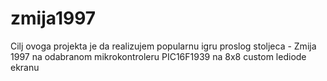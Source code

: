 # zmija1997
Cilj ovoga projekta je da realizujem popularnu igru proslog stoljeca - Zmija 1997
na odabranom mikrokontroleru PIC16F1939 na 8x8 custom lediode ekranu
